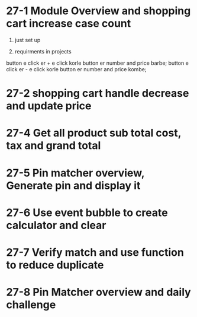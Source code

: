 # 27-1 Module Overview and shopping cart increase case count
1. just set up 
               
2. requirments in projects

button e click er + e click korle button er number and  price barbe;
button e click er - e click korle button er number and  price kombe;
# 27-2 shopping cart handle decrease and update price

# 27-4 Get all product sub total cost, tax and grand total

# 27-5 Pin matcher overview, Generate pin and display it

# 27-6 Use event bubble to create calculator and clear
# 27-7 Verify match and use function to reduce duplicate

# 27-8 Pin Matcher overview and daily challenge












